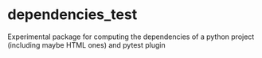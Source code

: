 dependencies_test
=================

Experimental package for computing the dependencies of a python project (including maybe HTML ones) and pytest plugin

